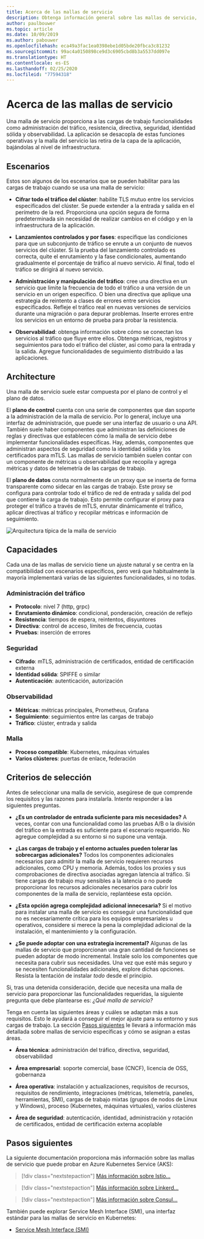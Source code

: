 ```yaml
---
title: Acerca de las mallas de servicio
description: Obtenga información general sobre las mallas de servicio, su arquitectura y sus funcionalidades, así como los criterios que debe tener en cuenta a la hora de seleccionar una para implementar.
author: paulbouwer
ms.topic: article
ms.date: 10/09/2019
ms.author: pabouwer
ms.openlocfilehash: eca49a3fac1ea0398ebe1d05bde20fbca3c81232
ms.sourcegitcommit: 99ac4a0150898ce9d3c6905cbd8b3a5537dd097e
ms.translationtype: HT
ms.contentlocale: es-ES
ms.lasthandoff: 02/25/2020
ms.locfileid: "77594318"
---
```

# <a name="about-service-meshes"></a>Acerca de las mallas de servicio

Una malla de servicio proporciona a las cargas de trabajo funcionalidades como administración del tráfico, resistencia, directiva, seguridad, identidad sólida y observabilidad. La aplicación se desacopla de estas funciones operativas y la malla del servicio las retira de la capa de la aplicación, bajándolas al nivel de infraestructura.

## <a name="scenarios"></a>Escenarios

Estos son algunos de los escenarios que se pueden habilitar para las cargas de trabajo cuando se usa una malla de servicio:

- **Cifrar todo el tráfico del clúster**: habilite TLS mutuo entre los servicios especificados del clúster. Se puede extender a la entrada y salida en el perímetro de la red. Proporciona una opción segura de forma predeterminada sin necesidad de realizar cambios en el código y en la infraestructura de la aplicación.

- **Lanzamientos controlados y por fases**: especifique las condiciones para que un subconjunto de tráfico se enrute a un conjunto de nuevos servicios del clúster. Si la prueba del lanzamiento controlado es correcta, quite el enrutamiento y la fase condicionales, aumentando gradualmente el porcentaje de tráfico al nuevo servicio. Al final, todo el tráfico se dirigirá al nuevo servicio.

- **Administración y manipulación del tráfico**: cree una directiva en un servicio que limite la frecuencia de todo el tráfico a una versión de un servicio en un origen específico. O bien una directiva que aplique una estrategia de reintento a clases de errores entre servicios especificados. Refleje el tráfico real en nuevas versiones de servicios durante una migración o para depurar problemas. Inserte errores entre los servicios en un entorno de prueba para probar la resistencia.

- **Observabilidad**: obtenga información sobre cómo se conectan los servicios al tráfico que fluye entre ellos. Obtenga métricas, registros y seguimientos para todo el tráfico del clúster, así como para la entrada y la salida. Agregue funcionalidades de seguimiento distribuido a las aplicaciones.

## <a name="architecture"></a>Architecture

Una malla de servicio suele estar compuesta por el plano de control y el plano de datos.

El **plano de control** cuenta con una serie de componentes que dan soporte a la administración de la malla de servicio. Por lo general, incluye una interfaz de administración, que puede ser una interfaz de usuario o una API. También suele haber componentes que administran las definiciones de reglas y directivas que establecen cómo la malla de servicio debe implementar funcionalidades específicas. Hay, además, componentes que administran aspectos de seguridad como la identidad sólida y los certificados para mTLS. Las mallas de servicio también suelen contar con un componente de métricas u observabilidad que recopila y agrega métricas y datos de telemetría de las cargas de trabajo.

El **plano de datos** consta normalmente de un proxy que se inserta de forma transparente como sidecar en las cargas de trabajo. Este proxy se configura para controlar todo el tráfico de red de entrada y salida del pod que contiene la carga de trabajo. Esto permite configurar el proxy para proteger el tráfico a través de mTLS, enrutar dinámicamente el tráfico, aplicar directivas al tráfico y recopilar métricas e información de seguimiento. 

![Arquitectura típica de la malla de servicio](media/servicemesh/typical-architecture.png)

## <a name="capabilities"></a>Capacidades

Cada una de las mallas de servicio tiene un ajuste natural y se centra en la compatibilidad con escenarios específicos, pero verá que habitualmente la mayoría implementará varias de las siguientes funcionalidades, si no todas.

### <a name="traffic-management"></a>Administración del tráfico 

- **Protocolo**: nivel 7 (http, grpc)
- **Enrutamiento dinámico**: condicional, ponderación, creación de reflejo
- **Resistencia**: tiempos de espera, reintentos, disyuntores
- **Directiva**: control de acceso, límites de frecuencia, cuotas
- **Pruebas**: inserción de errores

### <a name="security"></a>Seguridad

- **Cifrado**: mTLS, administración de certificados, entidad de certificación externa
- **Identidad sólida**: SPIFFE o similar
- **Autenticación**: autenticación, autorización

### <a name="observability"></a>Observabilidad

- **Métricas**: métricas principales, Prometheus, Grafana
- **Seguimiento**: seguimientos entre las cargas de trabajo
- **Tráfico**: clúster, entrada y salida

### <a name="mesh"></a>Malla

- **Proceso compatible**: Kubernetes, máquinas virtuales
- **Varios clústeres**: puertas de enlace, federación

## <a name="selection-criteria"></a>Criterios de selección

Antes de seleccionar una malla de servicio, asegúrese de que comprende los requisitos y las razones para instalarla. Intente responder a las siguientes preguntas.

- **¿Es un controlador de entrada suficiente para mis necesidades?** A veces, contar con una funcionalidad como las pruebas A/B o la división del tráfico en la entrada es suficiente para el escenario requerido. No agregue complejidad a su entorno si no supone una ventaja.

- **¿Las cargas de trabajo y el entorno actuales pueden tolerar las sobrecargas adicionales?** Todos los componentes adicionales necesarios para admitir la malla de servicio requieren recursos adicionales, como CPU y memoria. Además, todos los proxies y sus comprobaciones de directiva asociadas agregan latencia al tráfico. Si tiene cargas de trabajo muy sensibles a la latencia o no puede proporcionar los recursos adicionales necesarios para cubrir los componentes de la malla de servicio, replantéese esta opción.

- **¿Esta opción agrega complejidad adicional innecesaria?** Si el motivo para instalar una malla de servicio es conseguir una funcionalidad que no es necesariamente crítica para los equipos empresariales u operativos, considere si merece la pena la complejidad adicional de la instalación, el mantenimiento y la configuración.

- **¿Se puede adoptar con una estrategia incremental?** Algunas de las mallas de servicio que proporcionan una gran cantidad de funciones se pueden adoptar de modo incremental. Instale solo los componentes que necesita para cubrir sus necesidades. Una vez que esté más seguro y se necesiten funcionalidades adicionales, explore dichas opciones. Resista la tentación de instalar *todo* desde el principio.

Si, tras una detenida consideración, decide que necesita una malla de servicio para proporcionar las funcionalidades requeridas, la siguiente pregunta que debe plantearse es: *¿Qué malla de servicio?*

Tenga en cuenta las siguientes áreas y cuáles se adaptan más a sus requisitos. Esto le ayudará a conseguir el mejor ajuste para su entorno y sus cargas de trabajo. La sección [Pasos siguientes](#next-steps) le llevará a información más detallada sobre mallas de servicio específicas y cómo se asignan a estas áreas.

- **Área técnica**: administración del tráfico, directiva, seguridad, observabilidad

- **Área empresarial**: soporte comercial, base (CNCF), licencia de OSS, gobernanza

- **Área operativa**: instalación y actualizaciones, requisitos de recursos, requisitos de rendimiento, integraciones (métricas, telemetría, paneles, herramientas, SMI), cargas de trabajo mixtas (grupos de nodos de Linux y Windows), proceso (Kubernetes, máquinas virtuales), varios clústeres

- **Área de seguridad**: autenticación, identidad, administración y rotación de certificados, entidad de certificación externa acoplable


## <a name="next-steps"></a>Pasos siguientes

La siguiente documentación proporciona más información sobre las mallas de servicio que puede probar en Azure Kubernetes Service (AKS):

> [!div class="nextstepaction"]
> [Más información sobre Istio...][istio-about]

> [!div class="nextstepaction"]
> [Más información sobre Linkerd...][linkerd-about]

> [!div class="nextstepaction"]
> [Más información sobre Consul...][consul-about]

También puede explorar Service Mesh Interface (SMI), una interfaz estándar para las mallas de servicio en Kubernetes:

- [Service Mesh Interface (SMI)][smi]


<!-- LINKS - external -->
[smi]: https://smi-spec.io/

<!-- LINKS - internal -->
[istio-about]: ./servicemesh-istio-about.md
[linkerd-about]: ./servicemesh-linkerd-about.md
[consul-about]: ./servicemesh-consul-about.md